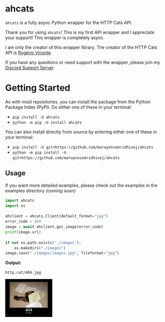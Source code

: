 # ahcats
`ahcats` is a fully async Python wrapper for the HTTP Cats API.

Thank you for using `ahcats`! This is my first API wrapper and I appreciate your support! This wrapper is completely async.

I am only the creator of this wrapper library. The creator of the HTTP Cats API is [Rogério Vicente](https://github.com/rogeriopvl)

If you have any questions or need support with the wrapper, please join my [Discord Support Server](https://discord.gg/78XXt3Q)

# Getting Started
As with most repositories, you can install the package from the Python Package Index (PyPI). Do either one of these in your terminal:
- `pip install -U ahcats`
- `python -m pip -U install ahcats`

You can also install directly from source by entering either one of these in your terminal:
- `pip install -U git+https://github.com/marwynnsomridhivej/ahcats`
- `python -m pip install -U git+https://github.com/marwynnsomridhivej/ahcats`

## Usage
If you want more detailed examples, please check out the examples in the examples directory *(coming soon)*
```python
import ahcats
import os

ahclient = ahcats.Client(default_format="jpg")
error_code = 404
image = await ahclient.get_image(error_code)
print(image.url)

if not os.path.exists("./images"):
    os.makedirs("./images")
image.save("./images/images.jpg", fileformat="jpg")
```
**Output:**
```
http.cat/404.jpg
```
<img src="./404.jpg" alt="HTTP Cat 404 JPEG" width="30%">